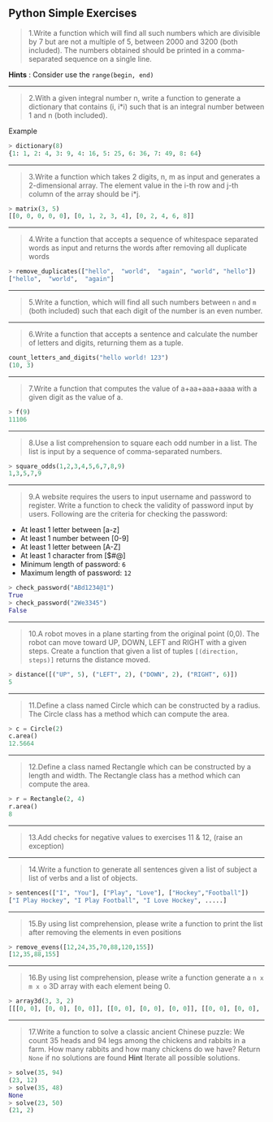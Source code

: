 ## Python Simple Exercises

> 1.Write a function which will find all such numbers which are divisible by 7 but are not a multiple of 5,
between 2000 and 3200 (both included).
The numbers obtained should be printed in a comma-separated sequence on a single line.

**Hints** : Consider use the `range(begin, end)` 

---
> 2.With a given integral number n, write a function to generate a dictionary that contains (i, i*i) such that is an integral number between 1 and n (both included).

Example
```python
> dictionary(8)
{1: 1, 2: 4, 3: 9, 4: 16, 5: 25, 6: 36, 7: 49, 8: 64}
```
---

> 3.Write a function which takes 2 digits, n, m as input and generates a 2-dimensional array. The element value in the i-th row and j-th column of the array should be i*j.
```python
> matrix(3, 5)
[[0, 0, 0, 0, 0], [0, 1, 2, 3, 4], [0, 2, 4, 6, 8]] 
```

---

> 4.Write a function that accepts a sequence of whitespace separated words as input and returns the words after removing all duplicate words

```python
> remove_duplicates(["hello",  "world",  "again", "world", "hello"])
["hello",  "world",  "again"]
```

---

> 5.Write a function, which will find all such numbers between `n` and `m` (both included) such that each digit of the number is an even number.

---

> 6.Write a function that accepts a sentence and calculate the number of letters and digits, returning them as a tuple.

```python
count_letters_and_digits("hello world! 123")
(10, 3)
```
---

> 7.Write a function that computes the value of a+aa+aaa+aaaa with a given digit as the value of a.

```python
> f(9)
11106
```

---
> 8.Use a list comprehension to square each odd number in a list. The list is input by a sequence of comma-separated numbers.

```python
> square_odds(1,2,3,4,5,6,7,8,9)
1,3,5,7,9
```
---

> 9.A website requires the users to input username and password to register. Write a function to check the validity of password input by users.
Following are the criteria for checking the password:

* At least 1 letter between [a-z]
* At least 1 number between [0-9]
* At least 1 letter between [A-Z]
* At least 1 character from [$#@]
* Minimum length of password: `6`
* Maximum length of password: `12`

```python
> check_password("ABd1234@1")
True
> check_password("2We3345")
False
```
---

> 10.A robot moves in a plane starting from the original point (0,0). The robot can move toward UP, DOWN, LEFT and RIGHT with a given steps.
> Create a function that given a list of tuples `[(direction, steps)]` returns the distance moved. 


```python
> distance([("UP", 5), ("LEFT", 2), ("DOWN", 2), ("RIGHT", 6)])
5
```
---

> 11.Define a class named Circle which can be constructed by a radius. The Circle class has a method which can compute the area. 

```python
> c = Circle(2)
c.area()
12.5664
```

---

> 12.Define a class named Rectangle which can be constructed by a length and width. The Rectangle class has a method which can compute the area. 

```python
> r = Rectangle(2, 4)
r.area()
8
```
---

> 13.Add checks for negative values to exercises 11 & 12, (raise an exception)

---

> 14.Write a function to generate all sentences given a list of subject a list of verbs and a list of objects.
>

```python
> sentences(["I", "You"], ["Play", "Love"], ["Hockey","Football"])
["I Play Hockey", "I Play Football", "I Love Hockey", .....]
```

---

> 15.By using list comprehension, please write a function to print the list after removing the elements in even positions

```python
> remove_evens([12,24,35,70,88,120,155])
[12,35,88,155]
```

---

> 16.By using list comprehension, please write a function generate a `n x m x o` 3D array with each element being 0.

```python
> array3d(3, 3, 2)
[[[0, 0], [0, 0], [0, 0]], [[0, 0], [0, 0], [0, 0]], [[0, 0], [0, 0], [0, 0]]]
```
---

> 17.Write a function to solve a classic ancient Chinese puzzle: 
> We count 35 heads and 94 legs among the chickens and rabbits in a farm. How many rabbits and how many chickens do we have?
> Return `None` if no solutions are found
**Hint** Iterate all possible solutions.

```python
> solve(35, 94)
(23, 12)
> solve(35, 48)
None
> solve(23, 50)
(21, 2)
